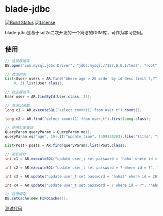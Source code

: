 # blade-jdbc

[![Build Status](https://img.shields.io/travis/bladejava/blade-jdbc.svg?style=flat-square)](https://travis-ci.org/bladejava/blade-jdbc)
[![License](https://img.shields.io/badge/license-Apache%202-4EB1BA.svg?style=flat-square)](https://www.apache.org/licenses/LICENSE-2.0.html)

blade-jdbc是基于sql2o二次开发的一个简洁的ORM库，可作为学习使用。

## 使用

```java
// 连接数据库
DB.open("com.mysql.jdbc.Driver", "jdbc:mysql://127.0.0.1/test", "root", "root");

// 查询列表
List<User> users = AR.find("where age > 20 order by id desc limit ?,?", 
	0, 3).list(User.class);

// 按主键查询
User user = AR.findById(User.class, 25);

// 查询记录数
long c1 = AR.executeSQL("select count(1) from user_t").count();

long c2 = AR.find("select count(1) from user_t").first(Long.class);

// 使用对象查询
QueryParam queryParam = QueryParam.me();
queryParam.eq("age", 19).lt("update_time", 1409126303).like("title", "王尼玛%");

List<Post> posts = AR.find(queryParam).list(Post.class);

// 更新操作
int c1 = AR.executeSQL("update user_t set password = 'haha' where id = 26").executeUpdate();

int c2 = AR.executeSQL("update user_t set password = ? where id = ?", "haha2", 26).executeUpdate();

int c3 = AR.update("update user_t set password = 'haha3' where id = 26").executeUpdate();

int c4 = AR.update("update user_t set password = ? where id = ?", "haha4", 26).executeUpdate();

// 启用缓存
DB.setCache(new FIFOCache());
```

[测试代码](https://github.com/bladejava/blade-jdbc/tree/master/src/test/java/com/blade/jdbc/test)


